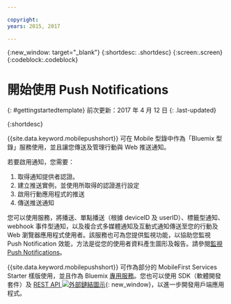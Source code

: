 ```yaml
---

copyright:
years: 2015, 2017

---
```


{:new_window: target="_blank"}
{:shortdesc: .shortdesc}
{:screen:.screen}
{:codeblock:.codeblock}

# 開始使用 Push Notifications
{: #gettingstartedtemplate}
前次更新：2017 年 4 月 12 日
{: .last-updated}

{:shortdesc}

{{site.data.keyword.mobilepushshort}} 可在 Mobile 型錄中作為「Bluemix 型錄」服務使用，並且讓您傳送及管理行動與 Web 推送通知。

若要啟用通知，您需要：

1. 取得通知提供者認證。
1. 建立推送實例，並使用所取得的認證進行設定
1. 啟用行動應用程式的推送
1. 傳送推送通知

您可以使用服務，將播送、單點播送（根據 deviceID 及 userID）、標籤型通知、webhook 事件型通知，以及複合式多媒體通知及互動式通知傳送至您的行動及 Web 瀏覽器應用程式使用者。該服務也可為您提供監視功能，以協助您監視 Push Notification 效能，方法是從您的使用者資料產生圖形及報告。請參閱[監視 Push Notifications](/docs/services/mobilepush/t_push_monitoring.html)。

{{site.data.keyword.mobilepushshort}} 可作為部分的 MobileFirst Services Starter 樣版使用，並且作為 Bluemix [專用服務](/docs/dedicated/index.html)。您也可以使用 SDK（軟體開發套件）及 [REST API ![外部鏈結圖示](../../icons/launch-glyph.svg "外部鏈結圖示")](https://mobile.ng.bluemix.net/imfpush/){: new_window}，以進一步開發用戶端應用程式。








